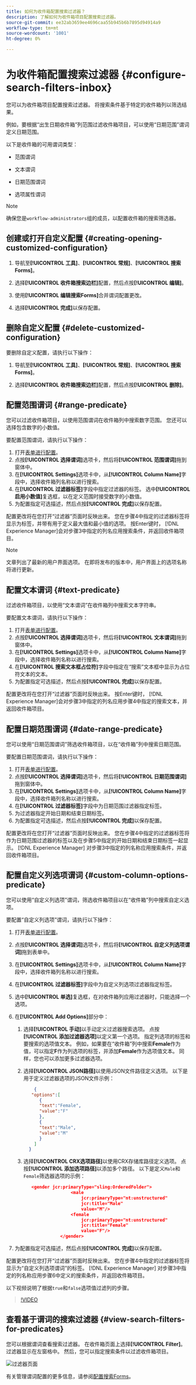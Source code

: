 ```yaml
---
title: 如何为收件箱配置搜索过滤器？
description: 了解如何为收件箱项目配置搜索过滤器。
source-git-commit: ee32ab3659ee4696caa55b945b6b7895d94914a9
workflow-type: tm+mt
source-wordcount: '1001'
ht-degree: 0%

---
```


# 为收件箱配置搜索过滤器 {#configure-search-filters-inbox}

您可以为收件箱项目配置搜索过滤器。 将搜索条件基于特定的收件箱列以筛选结果。

例如，要根据“出生日期收件箱”列范围过滤收件箱项目，可以使用“日期范围”谓词定义日期范围。

以下是收件箱的可用谓词类型：

* 范围谓词

* 文本谓词

* 日期范围谓词

* 选项属性谓词

>[!NOTE]
>
>确保您是`workflow-administrators`组的成员，以配置收件箱的搜索筛选器。

## 创建或打开自定义配置 {#creating-opening-customized-configuration}

1. 导航至&#x200B;**[!UICONTROL 工具]**、**[!UICONTROL 常规]**、**[!UICONTROL 搜索Forms]**。

1. 选择&#x200B;**[!UICONTROL 收件箱搜索边栏]**&#x200B;配置，然后点按&#x200B;**[!UICONTROL 编辑]**。
1. 使用&#x200B;**[!UICONTROL 编辑搜索Forms]**&#x200B;合并谓词配置更改。
1. 选择&#x200B;**[!UICONTROL 完成]**&#x200B;以保存配置。

## 删除自定义配置 {#delete-customized-configuration}

要删除自定义配置，请执行以下操作：

1. 导航至&#x200B;**[!UICONTROL 工具]**、**[!UICONTROL 常规]**、**[!UICONTROL 搜索Forms]**。

1. 选择&#x200B;**[!UICONTROL 收件箱搜索边栏]**&#x200B;配置，然后点按&#x200B;**[!UICONTROL 删除]**。

## 配置范围谓词 {#range-predicate}

您可以过滤收件箱项目，以使用范围谓词在收件箱列中搜索数字范围。 您还可以选择包含数字的小数值。

要配置范围谓词，请执行以下操作：

1. 打开[表单进行配置](#creating-opening-customized-configuration)。
1. 点按&#x200B;**[!UICONTROL 选择谓词]**&#x200B;选项卡，然后将&#x200B;**[!UICONTROL 范围谓词]**&#x200B;拖到窗体中。
1. 在&#x200B;**[!UICONTROL Settings]**&#x200B;选项卡中，从&#x200B;**[!UICONTROL Column Name]**&#x200B;字段中，选择收件箱列名称以进行搜索。
1. 在&#x200B;**[!UICONTROL 过滤器标签]**&#x200B;字段中指定过滤器的标签。 选中&#x200B;**[!UICONTROL 启用小数值]**&#x200B;复选框，以在定义范围时接受数字的小数值。
1. 为配置指定可选描述，然后点按&#x200B;**[!UICONTROL 完成]**&#x200B;以保存配置。

配置更改将在您打开“过滤器”页面时反映出来。 您在步骤4中指定的过滤器标签将显示为标签，并带有用于定义最大值和最小值的选项。 按Enter键时， [!DNL Experience Manager]会对步骤3中指定的列名应用搜索条件，并返回收件箱项目。

>[!NOTE]
>
>文章列出了最新的用户界面选项。 在即将发布的版本中，用户界面上的选项名称将进行更新。

## 配置文本谓词 {#text-predicate}

过滤收件箱项目，以使用“文本谓词”在收件箱列中搜索文本字符串。

要配置文本谓词，请执行以下操作：

1. 打开[表单进行配置](#creating-opening-customized-configuration)。
1. 点按&#x200B;**[!UICONTROL 选择谓词]**&#x200B;选项卡，然后将&#x200B;**[!UICONTROL 文本谓词]**&#x200B;拖到窗体中。
1. 在&#x200B;**[!UICONTROL Settings]**&#x200B;选项卡中，从&#x200B;**[!UICONTROL Column Name]**&#x200B;字段中，选择收件箱列名称以进行搜索。
1. 在&#x200B;**[!UICONTROL 搜索文本框占位符]**&#x200B;字段中指定在“搜索”文本框中显示为占位符文本的文本。
1. 为配置指定可选描述，然后点按&#x200B;**[!UICONTROL 完成]**&#x200B;以保存配置。

配置更改将在您打开“过滤器”页面时反映出来。 按Enter键时， [!DNL Experience Manager]会对步骤3中指定的列名应用步骤4中指定的搜索文本，并返回收件箱项目。

## 配置日期范围谓词 {#date-range-predicate}

您可以使用“日期范围谓词”筛选收件箱项目，以在“收件箱”列中搜索日期范围。

要配置日期范围谓词，请执行以下操作：

1. 打开[表单进行配置](#creating-opening-customized-configuration)。
1. 点按&#x200B;**[!UICONTROL 选择谓词]**&#x200B;选项卡，然后将&#x200B;**[!UICONTROL 日期范围谓词]**&#x200B;拖到窗体中。
1. 在&#x200B;**[!UICONTROL Settings]**&#x200B;选项卡中，从&#x200B;**[!UICONTROL Column Name]**&#x200B;字段中，选择收件箱列名称以进行搜索。
1. 在&#x200B;**[!UICONTROL 过滤器标签]**&#x200B;字段中为日期范围过滤器指定标签。
1. 为过滤器指定开始日期和结束日期标签。
1. 为配置指定可选描述，然后点按&#x200B;**[!UICONTROL 完成]**&#x200B;以保存配置。

配置更改将在您打开“过滤器”页面时反映出来。 您在步骤4中指定的过滤器标签将作为日期范围过滤器的标签以及在步骤5中指定的开始日期和结束日期标签一起显示。 [!DNL Experience Manager] 对步骤3中指定的列名称应用搜索条件，并返回收件箱项目。

## 配置自定义列选项谓词 {#custom-column-options-predicate}

您可以使用“自定义列选项”谓词，筛选收件箱项目以在“收件箱”列中搜索自定义选项。

要配置“自定义列选项”谓词，请执行以下操作：

1. 打开[表单进行配置](#creating-opening-customized-configuration)。
1. 点按&#x200B;**[!UICONTROL 选择谓词]**&#x200B;选项卡，然后将&#x200B;**[!UICONTROL 自定义列选项谓词]**&#x200B;拖到表单中。
1. 在&#x200B;**[!UICONTROL Settings]**&#x200B;选项卡中，从&#x200B;**[!UICONTROL Column Name]**&#x200B;字段中，选择收件箱列名称以进行搜索。
1. 在&#x200B;**[!UICONTROL 过滤器标签]**&#x200B;字段中为自定义列选项过滤器指定标签。
1. 选中&#x200B;**[!UICONTROL 单选]**&#x200B;复选框，在对收件箱列应用过滤器时，只能选择一个选项。
1. 在&#x200B;**[!UICONTROL Add Options]**&#x200B;部分中：
   1. 选择&#x200B;**[!UICONTROL 手动]**&#x200B;以手动定义过滤器搜索选项。 点按&#x200B;**[!UICONTROL 添加过滤器选项]**&#x200B;以定义第一个选项。 指定列选项的标签和要搜索的选项值文本。 例如，如果要在“收件箱”列中搜索&#x200B;**Female**&#x200B;作为值，可以指定&#x200B;**F**&#x200B;作为列选项的标签，并添加&#x200B;**Female**&#x200B;作为选项值文本。 同样，您也可以添加更多过滤器选项。
   1. 选择&#x200B;**[!UICONTROL JSON路径]**&#x200B;以使用JSON文件路径定义选项。 以下是用于定义过滤器选项的JSON文件示例：

      ```JSON
          {
         "options":[
            {
            "text":"Female",
            "value":"F"
            },
            {
            "text":"Male",
            "value":"M"
            }
          ]
        }
      ```

   1. 选择&#x200B;**[!UICONTROL CRX选项路径]**&#x200B;以使用CRX存储库路径定义选项。 点按&#x200B;**[!UICONTROL 添加选项路径]**&#x200B;以添加多个路径。 以下是定义`Male`和`Female`筛选器选项的示例：

      ```JSON
         <gender jcr:primaryType="sling:OrderedFolder">
                        <male
                            jcr:primaryType="nt:unstructured"
                            jcr:title="Male"
                            value="M"/>
                        <female
                            jcr:primaryType="nt:unstructured"
                            jcr:title="Female"
                            value="F"/>
                    </gender>
      ```

1. 为配置指定可选描述，然后点按&#x200B;**[!UICONTROL 完成]**&#x200B;以保存配置。

配置更改将在您打开“过滤器”页面时反映出来。 您在步骤4中指定的过滤器标签将显示为“自定义列选项谓词”的标签。 [!DNL Experience Manager] 对步骤3中指定的列名称应用步骤6中定义的搜索条件，并返回收件箱项目。

以下视频说明了根据`true`和`false`选项值过滤列的步骤。

>[!VIDEO](https://video.tv.adobe.com/v/335679)

## 查看基于谓词的搜索过滤器 {#view-search-filters-for-predicates}

您可以根据谓词查看搜索过滤器。 在收件箱页面上选择&#x200B;**[!UICONTROL Filter]**。 过滤器显示在左窗格中。 然后，您可以指定搜索条件以过滤收件箱项目。

![过滤器页面](assets/apply-filters.png)

有关管理谓词配置的更多信息，请参阅[配置搜索Forms](search-forms.md)。


